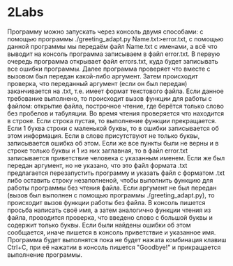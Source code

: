 # 2Labs
Программу можно запускать через консоль двумя способами: с помощью программы ./greeting_adapt.py Name.txt>error.txt, с помощью данной программы мы передаём файл Name.txt с именами, а всё что выводит на консоль программа записываем в файл error.txt. В первую очередь программа открывает файл errors.txt, куда будет записывать все ошибки программы. Далее программа проверяет что вместе с вызовом был передан какой-либо аргумент. Затем происходит проверка, что переданный аргумент (если он был передан) заканчивается на .txt, т.е. имеет формат текстового файла. Если данное требование выполнено, то происходит вызов функции для работы с файлом: открытие файла, построчное чтение, где берётся только слово без пробелов и табуляции. Во время чтения проверяется что находится в строке. Если строка пустая, то выполнение функции прекращается. Если 1 буква строки с маленькой буквы, то в ошибки записывается об этом информация. Если в слове присутствуют не только буквы, записывается ошибка об этом. Если же все пункты были не верны и в строке только буквы и 1 из них заглавная, то в файл error.txt записывается приветствие человека с указанным именем. Если же был передан аргумент, но не указано, что это файл формата .txt предлагается перезапустить программу и указать файл с форматом .txt либо оставить строку незаполненой, чтобы выполнить функцию для работы программы без чтения файла. Если аргумент не был передан (вызов был выполнен с помощью программы ./greeting_adapt.py), то происходит вызов функции работы без файла. В консоль пишется просьба написать своё имя, а затем аналогично функции чтения из файла, проводится проверка, что введено слово с большой буквы и содержит только буквы. Если были найдены ошибки об этом сообщается, иначе пишется в консоль приветствие и указанное имя. Программа будет выполнятся пока не будет нажата комбинация клавиш Ctrl+C, при её нажатии в консоль пишется "Goodbye!" и прикращается выполнение программы.
